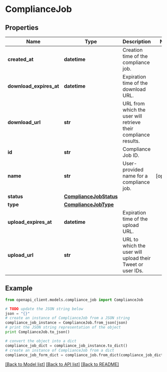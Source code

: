 # ComplianceJob


## Properties
Name | Type | Description | Notes
------------ | ------------- | ------------- | -------------
**created_at** | **datetime** | Creation time of the compliance job. | 
**download_expires_at** | **datetime** | Expiration time of the download URL. | 
**download_url** | **str** | URL from which the user will retrieve their compliance results. | 
**id** | **str** | Compliance Job ID. | 
**name** | **str** | User-provided name for a compliance job. | [optional] 
**status** | [**ComplianceJobStatus**](ComplianceJobStatus.md) |  | 
**type** | [**ComplianceJobType**](ComplianceJobType.md) |  | 
**upload_expires_at** | **datetime** | Expiration time of the upload URL. | 
**upload_url** | **str** | URL to which the user will upload their Tweet or user IDs. | 

## Example

```python
from openapi_client.models.compliance_job import ComplianceJob

# TODO update the JSON string below
json = "{}"
# create an instance of ComplianceJob from a JSON string
compliance_job_instance = ComplianceJob.from_json(json)
# print the JSON string representation of the object
print ComplianceJob.to_json()

# convert the object into a dict
compliance_job_dict = compliance_job_instance.to_dict()
# create an instance of ComplianceJob from a dict
compliance_job_form_dict = compliance_job.from_dict(compliance_job_dict)
```
[[Back to Model list]](../README.md#documentation-for-models) [[Back to API list]](../README.md#documentation-for-api-endpoints) [[Back to README]](../README.md)


